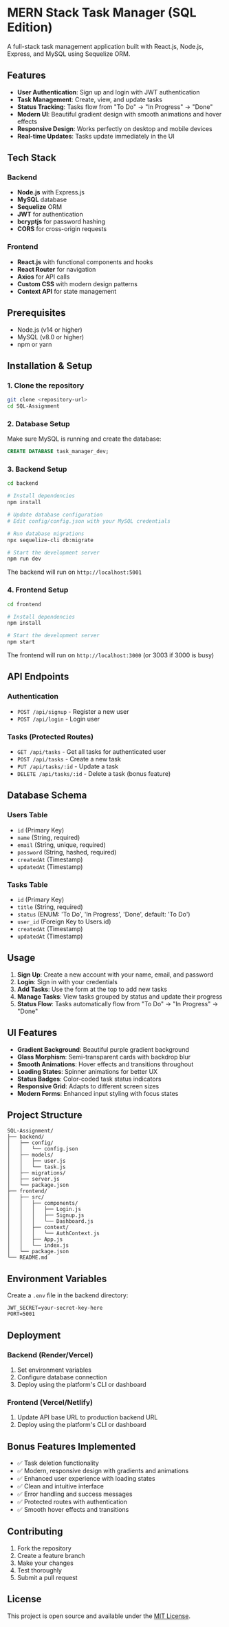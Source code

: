 # MERN Stack Task Manager (SQL Edition)

A full-stack task management application built with React.js, Node.js, Express, and MySQL using Sequelize ORM.

## Features

- **User Authentication**: Sign up and login with JWT authentication
- **Task Management**: Create, view, and update tasks
- **Status Tracking**: Tasks flow from "To Do" → "In Progress" → "Done"
- **Modern UI**: Beautiful gradient design with smooth animations and hover effects
- **Responsive Design**: Works perfectly on desktop and mobile devices
- **Real-time Updates**: Tasks update immediately in the UI

## Tech Stack

### Backend
- **Node.js** with Express.js
- **MySQL** database
- **Sequelize** ORM
- **JWT** for authentication
- **bcryptjs** for password hashing
- **CORS** for cross-origin requests

### Frontend
- **React.js** with functional components and hooks
- **React Router** for navigation
- **Axios** for API calls
- **Custom CSS** with modern design patterns
- **Context API** for state management

## Prerequisites

- Node.js (v14 or higher)
- MySQL (v8.0 or higher)
- npm or yarn

## Installation & Setup

### 1. Clone the repository
```bash
git clone <repository-url>
cd SQL-Assignment
```

### 2. Database Setup
Make sure MySQL is running and create the database:
```sql
CREATE DATABASE task_manager_dev;
```

### 3. Backend Setup
```bash
cd backend

# Install dependencies
npm install

# Update database configuration
# Edit config/config.json with your MySQL credentials

# Run database migrations
npx sequelize-cli db:migrate

# Start the development server
npm run dev
```

The backend will run on `http://localhost:5001`

### 4. Frontend Setup
```bash
cd frontend

# Install dependencies
npm install

# Start the development server
npm start
```

The frontend will run on `http://localhost:3000` (or 3003 if 3000 is busy)

## API Endpoints

### Authentication
- `POST /api/signup` - Register a new user
- `POST /api/login` - Login user

### Tasks (Protected Routes)
- `GET /api/tasks` - Get all tasks for authenticated user
- `POST /api/tasks` - Create a new task
- `PUT /api/tasks/:id` - Update a task
- `DELETE /api/tasks/:id` - Delete a task (bonus feature)

## Database Schema

### Users Table
- `id` (Primary Key)
- `name` (String, required)
- `email` (String, unique, required)
- `password` (String, hashed, required)
- `createdAt` (Timestamp)
- `updatedAt` (Timestamp)

### Tasks Table
- `id` (Primary Key)
- `title` (String, required)
- `status` (ENUM: 'To Do', 'In Progress', 'Done', default: 'To Do')
- `user_id` (Foreign Key to Users.id)
- `createdAt` (Timestamp)
- `updatedAt` (Timestamp)

## Usage

1. **Sign Up**: Create a new account with your name, email, and password
2. **Login**: Sign in with your credentials
3. **Add Tasks**: Use the form at the top to add new tasks
4. **Manage Tasks**: View tasks grouped by status and update their progress
5. **Status Flow**: Tasks automatically flow from "To Do" → "In Progress" → "Done"

## UI Features

- **Gradient Background**: Beautiful purple gradient background
- **Glass Morphism**: Semi-transparent cards with backdrop blur
- **Smooth Animations**: Hover effects and transitions throughout
- **Loading States**: Spinner animations for better UX
- **Status Badges**: Color-coded task status indicators
- **Responsive Grid**: Adapts to different screen sizes
- **Modern Forms**: Enhanced input styling with focus states

## Project Structure

```
SQL-Assignment/
├── backend/
│   ├── config/
│   │   └── config.json
│   ├── models/
│   │   ├── user.js
│   │   └── task.js
│   ├── migrations/
│   ├── server.js
│   └── package.json
├── frontend/
│   ├── src/
│   │   ├── components/
│   │   │   ├── Login.js
│   │   │   ├── Signup.js
│   │   │   └── Dashboard.js
│   │   ├── context/
│   │   │   └── AuthContext.js
│   │   ├── App.js
│   │   └── index.js
│   └── package.json
└── README.md
```

## Environment Variables

Create a `.env` file in the backend directory:
```env
JWT_SECRET=your-secret-key-here
PORT=5001
```

## Deployment

### Backend (Render/Vercel)
1. Set environment variables
2. Configure database connection
3. Deploy using the platform's CLI or dashboard

### Frontend (Vercel/Netlify)
1. Update API base URL to production backend URL
2. Deploy using the platform's CLI or dashboard

## Bonus Features Implemented

- ✅ Task deletion functionality
- ✅ Modern, responsive design with gradients and animations
- ✅ Enhanced user experience with loading states
- ✅ Clean and intuitive interface
- ✅ Error handling and success messages
- ✅ Protected routes with authentication
- ✅ Smooth hover effects and transitions

## Contributing

1. Fork the repository
2. Create a feature branch
3. Make your changes
4. Test thoroughly
5. Submit a pull request

## License

This project is open source and available under the [MIT License](LICENSE). 